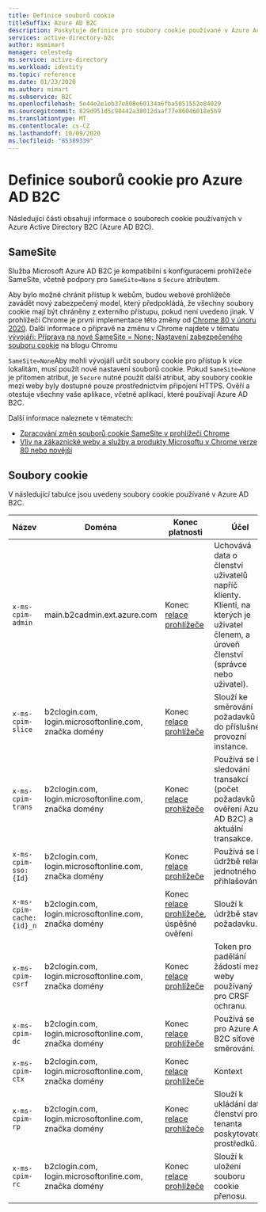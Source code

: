 ```yaml
---
title: Definice souborů cookie
titleSuffix: Azure AD B2C
description: Poskytuje definice pro soubory cookie používané v Azure Active Directory B2C.
services: active-directory-b2c
author: msmimart
manager: celestedg
ms.service: active-directory
ms.workload: identity
ms.topic: reference
ms.date: 01/23/2020
ms.author: mimart
ms.subservice: B2C
ms.openlocfilehash: 5e44e2e1eb37e808e60134a6fba5051552e84029
ms.sourcegitcommit: 829d951d5c90442a38012daaf77e86046018e5b9
ms.translationtype: MT
ms.contentlocale: cs-CZ
ms.lasthandoff: 10/09/2020
ms.locfileid: "85389339"
---
```

# <a name="cookies-definitions-for-azure-ad-b2c"></a>Definice souborů cookie pro Azure AD B2C

Následující části obsahují informace o souborech cookie používaných v Azure Active Directory B2C (Azure AD B2C).

## <a name="samesite"></a>SameSite

Služba Microsoft Azure AD B2C je kompatibilní s konfiguracemi prohlížeče SameSite, včetně podpory pro `SameSite=None` s `Secure` atributem.

Aby bylo možné chránit přístup k webům, budou webové prohlížeče zavádět nový zabezpečený model, který předpokládá, že všechny soubory cookie mají být chráněny z externího přístupu, pokud není uvedeno jinak. V prohlížeči Chrome je první implementace této změny od [Chrome 80 v únoru 2020](https://www.chromium.org/updates/same-site). Další informace o přípravě na změnu v Chrome najdete v tématu [vývojáři: Příprava na nové SameSite = None; Nastavení zabezpečeného souboru cookie](https://blog.chromium.org/2019/10/developers-get-ready-for-new.html) na blogu Chromu

`SameSite=None`Aby mohli vývojáři určit soubory cookie pro přístup k více lokalitám, musí použít nové nastavení souborů cookie. Pokud `SameSite=None` je přítomen atribut, je `Secure` nutné použít další atribut, aby soubory cookie mezi weby byly dostupné pouze prostřednictvím připojení HTTPS. Ověří a otestuje všechny vaše aplikace, včetně aplikací, které používají Azure AD B2C.

Další informace naleznete v tématech:

* [Zpracování změn souborů cookie SameSite v prohlížeči Chrome](../active-directory/develop/howto-handle-samesite-cookie-changes-chrome-browser.md)
* [Vliv na zákaznické weby a služby a produkty Microsoftu v Chrome verze 80 nebo novější](https://support.microsoft.com/help/4522904/potential-disruption-to-customer-websites-in-latest-chrome)

## <a name="cookies"></a>Soubory cookie

V následující tabulce jsou uvedeny soubory cookie používané v Azure AD B2C.

| Název | Doména | Konec platnosti | Účel |
| ----------- | ------ | -------------------------- | --------- |
| `x-ms-cpim-admin` | main.b2cadmin.ext.azure.com | Konec [relace prohlížeče](session-behavior.md) | Uchovává data o členství uživatelů napříč klienty. Klienti, na kterých je uživatel členem, a úroveň členství (správce nebo uživatel). |
| `x-ms-cpim-slice` | b2clogin.com, login.microsoftonline.com, značka domény | Konec [relace prohlížeče](session-behavior.md) | Slouží ke směrování požadavků do příslušné provozní instance. |
| `x-ms-cpim-trans` | b2clogin.com, login.microsoftonline.com, značka domény | Konec [relace prohlížeče](session-behavior.md) | Používá se ke sledování transakcí (počet požadavků na ověření Azure AD B2C) a aktuální transakce. |
| `x-ms-cpim-sso:{Id}` | b2clogin.com, login.microsoftonline.com, značka domény | Konec [relace prohlížeče](session-behavior.md) | Používá se k údržbě relace jednotného přihlašování. |
| `x-ms-cpim-cache:{id}_n` | b2clogin.com, login.microsoftonline.com, značka domény | Konec [relace prohlížeče](session-behavior.md), úspěšné ověření | Slouží k údržbě stavu požadavku. |
| `x-ms-cpim-csrf` | b2clogin.com, login.microsoftonline.com, značka domény | Konec [relace prohlížeče](session-behavior.md) | Token pro padělání žádostí mezi weby používaný pro CRSF ochranu. |
| `x-ms-cpim-dc` | b2clogin.com, login.microsoftonline.com, značka domény | Konec [relace prohlížeče](session-behavior.md) | Používá se pro Azure AD B2C síťové směrování. |
| `x-ms-cpim-ctx` | b2clogin.com, login.microsoftonline.com, značka domény | Konec [relace prohlížeče](session-behavior.md) | Kontext |
| `x-ms-cpim-rp` | b2clogin.com, login.microsoftonline.com, značka domény | Konec [relace prohlížeče](session-behavior.md) | Slouží k ukládání dat členství pro tenanta poskytovatele prostředků. |
| `x-ms-cpim-rc` | b2clogin.com, login.microsoftonline.com, značka domény | Konec [relace prohlížeče](session-behavior.md) | Slouží k uložení souboru cookie přenosu. |
